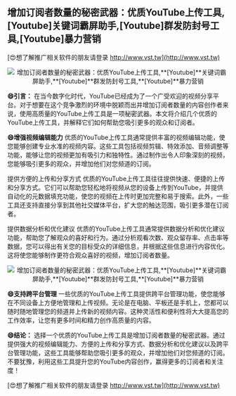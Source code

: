 ## **增加订阅者数量的秘密武器：优质YouTube上传工具,**[Youtube]**关键词霸屏助手,**[Youtube]**群发防封号工具,**[Youtube]**暴力营销**

[😍想了解推广相关软件的朋友请登录 http://www.vst.tw](http://www.vst.tw)

 <center><img src="https://vst.tw/MP4/tuiguang/png/3.png" alt="增加订阅者数量的秘密武器：优质YouTube上传工具,**[Youtube]**关键词霸屏助手,**[Youtube]**群发防封号工具,**[Youtube]**暴力营销"></center>

**😄引言：**
在当今数字化时代，YouTube已经成为了一个广受欢迎的视频分享平台。对于想要在这个竞争激烈的环境中脱颖而出并增加订阅者数量的内容创作者来说，使用高质量的YouTube上传工具是一项秘密武器。本文将介绍几个优质的YouTube上传工具，并解释它们如何帮助您吸引更多的观众和订阅者。

**😄增强视频编辑能力**
优质的YouTube上传工具通常提供丰富的视频编辑功能，使您能够创建专业水准的视频内容。这些工具包括视频剪辑、特效添加、音频调整等功能，能够让您的视频更加有吸引力和独特性。通过制作出令人印象深刻的视频，您能够吸引更多的观众，并增加他们对您频道的订阅。

提供方便的上传和分享方式
优质的YouTube上传工具往往提供快速、便捷的上传和分享方式。它们可以帮助您轻松地将视频从您的设备上传到YouTube，并提供自动化的元数据填充功能，使您的视频在上传时更加完整和易于搜索。此外，一些工具还支持直接分享到其他社交媒体平台，扩大您的触达范围，吸引更多潜在订阅者。

提供数据分析和优化建议
优质的YouTube上传工具通常提供数据分析和优化建议功能，帮助您了解观众的喜好和行为。通过分析观看次数、观众留存率、点击率等数据，您可以得出有关您的目标受众的详细信息，并根据这些信息进行内容优化。这将使您能够制作更符合观众喜好的视频，增加订阅者数量。

 <center><img src="https://vst.tw/MP4/tuiguang/png/7.png" alt="增加订阅者数量的秘密武器：优质YouTube上传工具,**[Youtube]**关键词霸屏助手,**[Youtube]**群发防封号工具,**[Youtube]**暴力营销"></center>

**😄支持跨平台管理**
一些优质的YouTube上传工具提供跨平台管理功能，使您能够在不同设备上方便地管理和上传视频。无论是在电脑、平板还是手机上，您都可以随时随地管理您的频道并上传新的视频内容。这种灵活性和便利性将大大提高您的工作效率，让您有更多时间和精力创作高质量的内容。

**😄结论：**
选择一个优质的YouTube上传工具是增加订阅者数量的秘密武器。通过提供强大的视频编辑能力、方便的上传和分享方式、数据分析和优化建议以及跨平台管理功能，这些工具能够帮助您吸引更多的观众，并增加他们对您频道的订阅。不要犹豫，利用这些工具提升您的YouTube内容创作，赢得更多的订阅者和关注度！

[😍想了解推广相关软件的朋友请登录 http://www.vst.tw](http://www.vst.tw)



